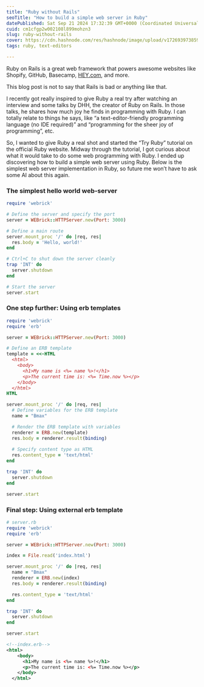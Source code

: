 ```yaml
---
title: "Ruby without Rails"
seoTitle: "How to build a simple web server in Ruby"
datePublished: Sat Sep 21 2024 17:32:39 GMT+0000 (Coordinated Universal Time)
cuid: cm1cfgp2w002108l899mohzn3
slug: ruby-without-rails
cover: https://cdn.hashnode.com/res/hashnode/image/upload/v1726939738598/57bdb801-ef32-47a1-8e80-3959cc91db45.png
tags: ruby, text-editors

---
```


Ruby on Rails is a great web framework that powers awesome websites like Shopify, GitHub, Basecamp, [HEY.com](http://HEY.com), and more.

This blog post is not to say that Rails is bad or anything like that.

I recently got really inspired to give Ruby a real try after watching an interview and some talks by DHH, the creator of Ruby on Rails. In those talks, he shares how much joy he finds in programming with Ruby. I can totally relate to things he says, like “a text-editor-friendly programming language (no IDE required)” and “programming for the sheer joy of programming”, etc.

So, I wanted to give Ruby a real shot and started the “Try Ruby” tutorial on the official Ruby website. Midway through the tutorial, I got curious about what it would take to do some web programming with Ruby. I ended up discovering how to build a simple web server using Ruby. Below is the simplest web server implementation in Ruby, so future me won’t have to ask some AI about this again.

### The simplest hello world web-server

```ruby
require 'webrick'

# Define the server and specify the port
server = WEBrick::HTTPServer.new(Port: 3000)

# Define a main route
server.mount_proc '/' do |req, res|
  res.body = 'Hello, world!'
end

# Ctrl+C to shut down the server cleanly
trap 'INT' do
  server.shutdown
end

# Start the server
server.start
```

### One step further: Using erb templates

```ruby
require 'webrick'
require 'erb'

server = WEBrick::HTTPServer.new(Port: 3000)

# Define an ERB template
template = <<-HTML
  <html>
    <body>
      <h1>My name is <%= name %>!</h1>
      <p>The current time is: <%= Time.now %></p>
    </body>
  </html>
HTML

server.mount_proc '/' do |req, res|
  # Define variables for the ERB template
  name = "Bmax"

  # Render the ERB template with variables
  renderer = ERB.new(template)
  res.body = renderer.result(binding)
  
  # Specify content type as HTML
  res.content_type = 'text/html'
end

trap 'INT' do
  server.shutdown
end

server.start
```

### Final step: Using external erb template

```ruby
# server.rb
require 'webrick'
require 'erb'

server = WEBrick::HTTPServer.new(Port: 3000)

index = File.read('index.html')

server.mount_proc '/' do |req, res|
  name = "Bmax"
  renderer = ERB.new(index)
  res.body = renderer.result(binding)

  res.content_type = 'text/html'
end

trap 'INT' do
  server.shutdown
end

server.start
```

```xml
<!--index.erb-->  
<html>
    <body>
      <h1>My name is <%= name %>!</h1>
      <p>The current time is: <%= Time.now %></p>
    </body>
  </html>
```